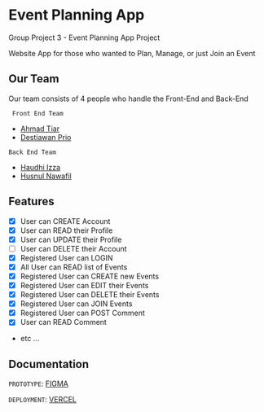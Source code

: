 
# Event Planning App

Group Project 3 - Event Planning App Project

Website App for those who wanted to Plan, Manage, or just Join an Event

## Our Team

Our team consists of 4 people who handle the Front-End and Back-End

` Front End Team`
- [Ahmad Tiar](https://github.com/ATiarK)
- [Destiawan Prio](https://github.com/destiawanD)

`Back End Team`
- [Haudhi Izza](https://github.com/Haudhi)
- [Husnul Nawafil](https://github.com/husnulnawafil)

## Features

- [x]  User can CREATE Account
- [x]  User can READ their Profile
- [x]  User can UPDATE their Profile
- [ ]  User can DELETE their Account
- [x]  Registered User can LOGIN
- [x]  All User can READ list of Events
- [x]  Registered User can CREATE new Events
- [x]  Registered User can EDIT their Events
- [x]  Registered User can DELETE their Events
- [x]  Registered User can JOIN Events
- [x]  Registered User can POST Comment
- [x]  User can READ Comment
- etc ...

## Documentation

`PROTOTYPE`: 
[FIGMA](https://www.figma.com/file/J2oMgwahSybNzycJvlgAA4/Event-Planning-APP)

`DEPLOYMENT`: 
[VERCEL](https://event-planning-app.vercel.app/)
